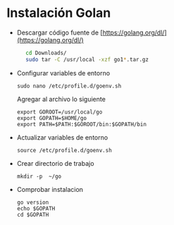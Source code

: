 # Instalación Golan

- Descargar código fuente de [https://golang.org/dl/](https://golang.org/dl/)

```bash
      cd Downloads/
      sudo tar -C /usr/local -xzf go1*.tar.gz
```

- Configurar variables de entorno

      sudo nano /etc/profile.d/goenv.sh

    Agregar al archivo lo siguiente

      export GOROOT=/usr/local/go
      export GOPATH=$HOME/go
      export PATH=$PATH:$GOROOT/bin:$GOPATH/bin

- Actualizar variables de entorno

      source /etc/profile.d/goenv.sh

- Crear directorio de trabajo

      mkdir -p  ~/go

- Comprobar instalacion

      go version
      echo $GOPATH
      cd $GOPATH
